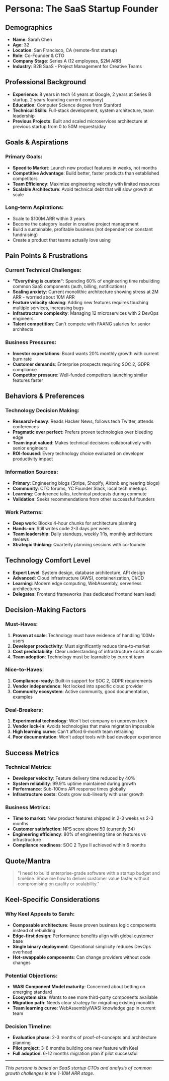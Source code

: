 # Persona: The SaaS Startup Founder

## Demographics
- **Name**: Sarah Chen
- **Age**: 32
- **Location**: San Francisco, CA (remote-first startup)
- **Role**: Co-Founder & CTO
- **Company Stage**: Series A (12 employees, $2M ARR)
- **Industry**: B2B SaaS - Project Management for Creative Teams

## Professional Background
- **Experience**: 8 years in tech (4 years at Google, 2 years at Series B startup, 2 years founding current company)
- **Education**: Computer Science degree from Stanford
- **Technical Skills**: Full-stack development, system architecture, team leadership
- **Previous Projects**: Built and scaled microservices architecture at previous startup from 0 to 50M requests/day

## Goals & Aspirations

### Primary Goals:
- **Speed to Market**: Launch new product features in weeks, not months
- **Competitive Advantage**: Build better, faster products than established competitors
- **Team Efficiency**: Maximize engineering velocity with limited resources
- **Scalable Architecture**: Avoid technical debt that will slow growth at scale

### Long-term Aspirations:
- Scale to $100M ARR within 3 years
- Become the category leader in creative project management
- Build a sustainable, profitable business (not dependent on constant fundraising)
- Create a product that teams actually love using

## Pain Points & Frustrations

### Current Technical Challenges:
- **"Everything is custom"**: Spending 60% of engineering time rebuilding common SaaS components (auth, billing, notifications)
- **Scaling anxiety**: Current monolithic architecture showing stress at 2M ARR - worried about 10M ARR
- **Feature velocity slowing**: Adding new features requires touching multiple services, increasing bugs
- **Infrastructure complexity**: Managing 12 microservices with 2 DevOps engineers
- **Talent competition**: Can't compete with FAANG salaries for senior architects

### Business Pressures:
- **Investor expectations**: Board wants 20% monthly growth with current burn rate
- **Customer demands**: Enterprise prospects requiring SOC 2, GDPR compliance
- **Competitor pressure**: Well-funded competitors launching similar features faster

## Behaviors & Preferences

### Technology Decision Making:
- **Research-heavy**: Reads Hacker News, follows tech Twitter, attends conferences
- **Pragmatic over perfect**: Prefers proven technologies over bleeding edge
- **Team input valued**: Makes technical decisions collaboratively with senior engineers
- **ROI-focused**: Every technology choice evaluated on developer productivity impact

### Information Sources:
- **Primary**: Engineering blogs (Stripe, Shopify, Airbnb engineering blogs)
- **Community**: CTO forums, YC Founder Slack, local tech meetups
- **Learning**: Conference talks, technical podcasts during commute
- **Validation**: Seeks recommendations from other successful founders

### Work Patterns:
- **Deep work**: Blocks 4-hour chunks for architecture planning
- **Hands-on**: Still writes code 2-3 days per week
- **Team leadership**: Daily standups, weekly 1:1s, monthly architecture reviews
- **Strategic thinking**: Quarterly planning sessions with co-founder

## Technology Comfort Level
- **Expert Level**: System design, database architecture, API design
- **Advanced**: Cloud infrastructure (AWS), containerization, CI/CD
- **Learning**: Modern edge computing, WebAssembly, serverless architectures
- **Delegates**: Frontend frameworks (has dedicated frontend team lead)

## Decision-Making Factors

### Must-Haves:
1. **Proven at scale**: Technology must have evidence of handling 100M+ users
2. **Developer productivity**: Must significantly reduce time-to-market
3. **Cost predictability**: Clear understanding of infrastructure costs at scale
4. **Team adoption**: Technology must be learnable by current team

### Nice-to-Haves:
1. **Compliance-ready**: Built-in support for SOC 2, GDPR requirements
2. **Vendor independence**: Not locked into specific cloud provider
3. **Community ecosystem**: Active community, good documentation, examples

### Deal-Breakers:
1. **Experimental technology**: Won't bet company on unproven tech
2. **Vendor lock-in**: Avoids technologies that make migration impossible
3. **High learning curve**: Can't afford 6-month team retraining
4. **Poor documentation**: Won't adopt tools with bad developer experience

## Success Metrics

### Technical Metrics:
- **Developer velocity**: Feature delivery time reduced by 40%
- **System reliability**: 99.9% uptime maintained during growth
- **Performance**: Sub-100ms API response times globally
- **Infrastructure costs**: Costs grow sub-linearly with user growth

### Business Metrics:
- **Time to market**: New product features shipped in 2-3 weeks vs 2-3 months
- **Customer satisfaction**: NPS score above 50 (currently 34)
- **Engineering efficiency**: 80% of engineering time on features vs infrastructure
- **Compliance readiness**: SOC 2 Type II achieved within 6 months

## Quote/Mantra
> "I need to build enterprise-grade software with a startup budget and timeline. Show me how to deliver customer value faster without compromising on quality or scalability."

## Keel-Specific Considerations

### Why Keel Appeals to Sarah:
- **Composable architecture**: Reuse proven business logic components instead of rebuilding
- **Edge-first design**: Performance benefits align with global customer base
- **Single binary deployment**: Operational simplicity reduces DevOps overhead
- **Hot-swappable components**: Can change providers without code changes

### Potential Objections:
- **WASI Component Model maturity**: Concerned about betting on emerging standard
- **Ecosystem size**: Wants to see more third-party components available
- **Migration path**: Needs clear strategy for migrating existing monolith
- **Team learning curve**: WebAssembly/WASI knowledge gap in current team

### Decision Timeline:
- **Evaluation phase**: 2-3 months of proof-of-concepts and architecture planning
- **Pilot project**: 3-6 months building one new feature with Keel
- **Full adoption**: 6-12 months migration plan if pilot successful

---

*This persona is based on SaaS startup CTOs and analysis of common growth challenges in the 1-10M ARR stage.*
